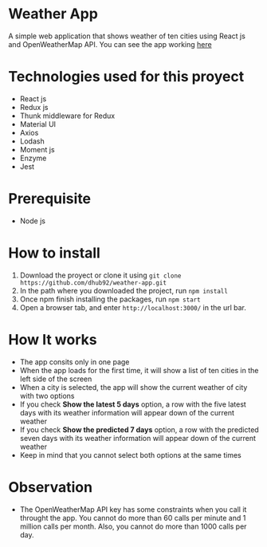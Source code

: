 # Weather App
A simple web application that shows weather of ten cities using React js and OpenWeatherMap API. You can see the app working [here](https://dhub92.github.io/weather-app/)
# Technologies used for this proyect
* React js
* Redux js
* Thunk middleware for Redux
* Material UI
* Axios
* Lodash
* Moment js
* Enzyme
* Jest
# Prerequisite
* Node js 
# How to install
1. Download the proyect or clone it using `git clone https://github.com/dhub92/weather-app.git`
2. In the path where you downloaded the project, run `npm install`
3. Once npm finish installing the packages, run `npm start`
4. Open a browser tab, and enter `http://localhost:3000/` in the url bar.
# How It works
* The app consits only in one page
* When the app loads for the first time, it will show a list of ten cities in the left side of the screen
* When a city is selected, the app will show the current weather of city with two options
* If you check **Show the latest 5 days** option, a row with the five latest days with its weather information will appear down of the current weather
* If you check **Show the predicted 7 days** option, a row with the predicted seven days with its weather information will appear down of the current weather
* Keep in mind that you cannot select both options at the same times 
# Observation
* The OpenWeatherMap API key has some constraints when you call it throught the app. You cannot do more than 60 calls per minute and 1 million calls per month. Also, you cannot do more than 1000 calls per day.
